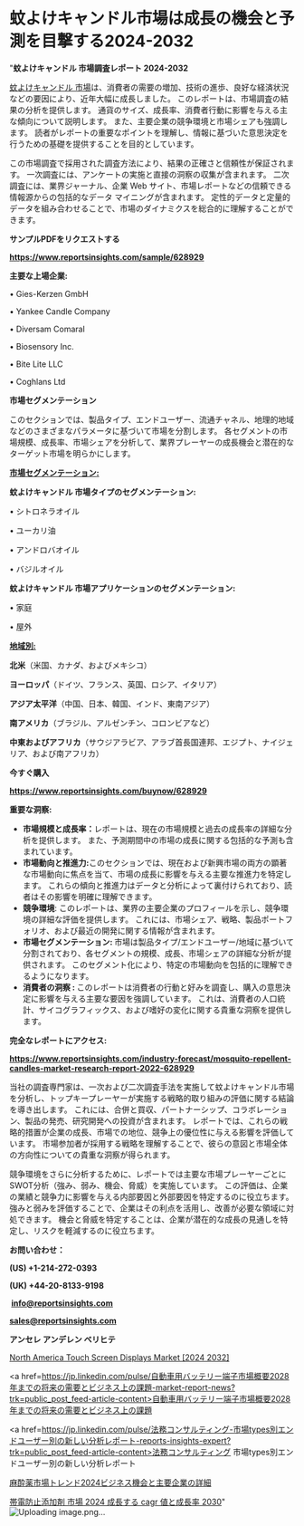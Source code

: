 # 蚊よけキャンドル市場は成長の機会と予測を目撃する2024-2032

"<strong>蚊よけキャンドル 市場調査レポート 2024-2032</strong>

<a href=https://www.reportsinsights.com/sample/628929>蚊よけキャンドル 市場</a>は、消費者の需要の増加、技術の進歩、良好な経済状況などの要因により、近年大幅に成長しました。 このレポートは、市場調査の結果の分析を提供します。 通貨のサイズ、成長率、消費者行動に影響を与える主な傾向について説明します。 また、主要企業の競争環境と市場シェアも強調します。 読者がレポートの重要なポイントを理解し、情報に基づいた意思決定を行うための基礎を提供することを目的としています。

この市場調査で採用された調査方法により、結果の正確さと信頼性が保証されます。 一次調査には、アンケートの実施と直接の洞察の収集が含まれます。 二次調査には、業界ジャーナル、企業 Web サイト、市場レポートなどの信頼できる情報源からの包括的なデータ マイニングが含まれます。 定性的データと定量的データを組み合わせることで、市場のダイナミクスを総合的に理解することができます。

<strong><b>サンプルPDFをリクエストする</b></strong>

<a href=https://www.reportsinsights.com/sample/628929><strong><u>https://www.reportsinsights.com/sample/628929</u></strong></a>

<strong>主要な上場企業:</strong>

• Gies-Kerzen GmbH

• Yankee Candle Company

• Diversam Comaral

• Biosensory Inc.

• Bite Lite LLC

• Coghlans Ltd

<strong>市場セグメンテーション</strong>

このセクションでは、製品タイプ、エンドユーザー、流通チャネル、地理的地域などのさまざまなパラメータに基づいて市場を分割します。 各セグメントの市場規模、成長率、市場シェアを分析して、業界プレーヤーの成長機会と潜在的なターゲット市場を明らかにします。

<strong><u>市場セグメンテーション</u></strong><strong><u>:</u></strong>

<strong>蚊よけキャンドル 市場タイプのセグメンテーション:</strong>

• シトロネラオイル

• ユーカリ油

• アンドロバオイル

• バジルオイル

<strong>蚊よけキャンドル 市場アプリケーションのセグメンテーション:</strong>

• 家庭

• 屋外

<strong><u>地域別</u></strong><strong><u>:</u></strong>

<strong>北米</strong>（米国、カナダ、およびメキシコ）

<strong>ヨーロッパ</strong>（ドイツ、フランス、英国、ロシア、イタリア）

<strong>アジア太平洋</strong>（中国、日本、韓国、インド、東南アジア）

<strong>南アメリカ</strong>（ブラジル、アルゼンチン、コロンビアなど）

<strong>中東およびアフリカ</strong>（サウジアラビア、アラブ首長国連邦、エジプト、ナイジェリア、および南アフリカ）

<strong>今すぐ購入</strong>

<a href=https://www.reportsinsights.com/buynow/628929><strong><u>https://www.reportsinsights.com/buynow/628929</u></strong></a>

<strong>重要な洞察:</strong>
<ul>
  <li><strong>市場規模と成長率：</strong>レポートは、現在の市場規模と過去の成長率の詳細な分析を提供します。 また、予測期間中の市場の成長に関する包括的な予測も含まれています。</li>
  <li><strong>市場動向と推進力:</strong>このセクションでは、現在および新興市場の両方の顕著な市場動向に焦点を当て、市場の成長に影響を与える主要な推進力を特定します。 これらの傾向と推進力はデータと分析によって裏付けられており、読者はその影響を明確に理解できます。</li>
  <li><strong>競争環境</strong>: このレポートは、業界の主要企業のプロフィールを示し、競争環境の詳細な評価を提供します。 これには、市場シェア、戦略、製品ポートフォリオ、および最近の開発に関する情報が含まれます。</li>
  <li><strong>市場セグメンテーション: </strong>市場は製品タイプ/エンドユーザー/地域に基づいて分割されており、各セグメントの規模、成長、市場シェアの詳細な分析が提供されます。 このセグメント化により、特定の市場動向を包括的に理解できるようになります。</li>
  <li><strong>消費者の洞察 : </strong>このレポートは消費者の行動と好みを調査し、購入の意思決定に影響を与える主要な要因を強調しています。 これは、消費者の人口統計、サイコグラフィックス、および嗜好の変化に関する貴重な洞察を提供します。</li>
</ul>
<strong>完全なレポートにアクセス:</strong>

<a href=https://www.reportsinsights.com/industry-forecast/mosquito-repellent-candles-market-research-report-2022-628929><strong><u><b>https://www.reportsinsights.com/industry-forecast/mosquito-repellent-candles-market-research-report-2022-628929</b></u></strong></a>

当社の調査専門家は、一次および二次調査手法を実施して蚊よけキャンドル市場を分析し、トップキープレーヤーが実施する戦略的取り組みの評価に関する結論を導き出します。 これには、合併と買収、パートナーシップ、コラボレーション、製品の発売、研究開発への投資が含まれます。 レポートでは、これらの戦略的措置が企業の成長、市場での地位、競争上の優位性に与える影響を評価しています。 市場参加者が採用する戦略を理解することで、彼らの意図と市場全体の方向性についての貴重な洞察が得られます。

競争環境をさらに分析するために、レポートでは主要な市場プレーヤーごとにSWOT分析（強み、弱み、機会、脅威）を実施しています。 この評価は、企業の業績と競争力に影響を与える内部要因と外部要因を特定するのに役立ちます。 強みと弱みを評価することで、企業はその利点を活用し、改善が必要な領域に対処できます。 機会と脅威を特定することは、企業が潜在的な成長の見通しを特定し、リスクを軽減するのに役立ちます。

<strong>お問い合わせ：</strong>

<strong>(US) +1-214-272-0393</strong>

<strong>(UK) +44-20-8133-9198</strong>

<strong> </strong><a href=info@reportsinsights.com><strong><u>info@reportsinsights.com</u></strong></a>

<a href=sales@reportsinsights.com><strong><u>sales@reportsinsights.com</u></strong></a>

<strong>アンセレ アンデレン ベリヒテ</strong>

<a href=https://www.linkedin.com/pulse/north-america-touch-screen-displays-market-emerging-chjaf/>North America Touch Screen Displays Market [2024 2032]</a>

<a href=https://jp.linkedin.com/pulse/自動車用バッテリー端子市場概要2028年までの将来の需要とビジネス上の課題-market-report-news?trk=public_post_feed-article-content>自動車用バッテリー端子市場概要2028年までの将来の需要とビジネス上の課題</a>

<a href=https://jp.linkedin.com/pulse/法務コンサルティング-市場types別エンドユーザー別の新しい分析レポート-reports-insights-expert?trk=public_post_feed-article-content>法務コンサルティング 市場types別エンドユーザー別の新しい分析レポート</a>

<a href=https://www.linkedin.com/pulse/麻酔薬市場トレンド2024ビジネス機会と主要企業の詳細-healthscope-news-245-baxse/>麻酔薬市場トレンド2024ビジネス機会と主要企業の詳細</a>

<a href=https://www.linkedin.com/pulse/帯電防止添加剤-市場-2024-成長する-cagr-値と成長率-2030-reportsinsights-pvt-ltd-ughpf/>帯電防止添加剤 市場 2024 成長する cagr 値と成長率 2030</a>"
![Uploading image.png…]()
